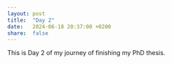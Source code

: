 ```yaml
---
layout: post
title:  "Day 2"
date:   2024-06-18 20:37:00 +0200
share:  false
---
```


This is Day 2 of my journey of finishing my PhD thesis. 